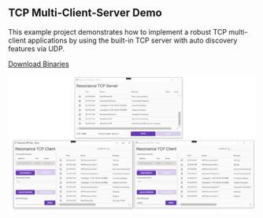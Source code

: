 ## TCP Multi-Client-Server Demo
This example project demonstrates how to implement a robust TCP multi-client applications by using the built-in TCP server with auto discovery features via UDP.

[Download Binaries](https://sirilix.blob.core.windows.net/resonance/demos/Resonance%20TCP%20Demo.zip)

![alt tag](https://github.com/royben/Resonance/blob/dev/source/Examples/TCP/preview.png?raw=true)
